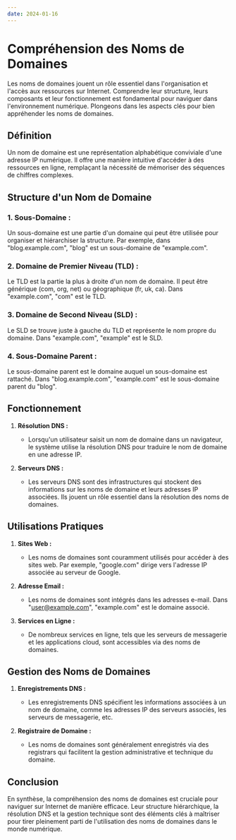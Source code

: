 ```yaml
---
date: 2024-01-16
---
```

# Compréhension des Noms de Domaines

Les noms de domaines jouent un rôle essentiel dans l'organisation et l'accès aux ressources sur Internet. Comprendre leur structure, leurs composants et leur fonctionnement est fondamental pour naviguer dans l'environnement numérique. Plongeons dans les aspects clés pour bien appréhender les noms de domaines.

## Définition

Un nom de domaine est une représentation alphabétique conviviale d'une adresse IP numérique. Il offre une manière intuitive d'accéder à des ressources en ligne, remplaçant la nécessité de mémoriser des séquences de chiffres complexes.

## Structure d'un Nom de Domaine

### 1. **Sous-Domaine :**

Un sous-domaine est une partie d'un domaine qui peut être utilisée pour organiser et hiérarchiser la structure. Par exemple, dans "blog.example.com", "blog" est un sous-domaine de "example.com".

### 2. **Domaine de Premier Niveau (TLD) :**

Le TLD est la partie la plus à droite d'un nom de domaine. Il peut être générique (com, org, net) ou géographique (fr, uk, ca). Dans "example.com", "com" est le TLD.

### 3. **Domaine de Second Niveau (SLD) :**

Le SLD se trouve juste à gauche du TLD et représente le nom propre du domaine. Dans "example.com", "example" est le SLD.

### 4. **Sous-Domaine Parent :**

Le sous-domaine parent est le domaine auquel un sous-domaine est rattaché. Dans "blog.example.com", "example.com" est le sous-domaine parent du "blog".

## Fonctionnement

1. **Résolution DNS :**
    
    - Lorsqu'un utilisateur saisit un nom de domaine dans un navigateur, le système utilise la résolution DNS pour traduire le nom de domaine en une adresse IP.
2. **Serveurs DNS :**
    
    - Les serveurs DNS sont des infrastructures qui stockent des informations sur les noms de domaine et leurs adresses IP associées. Ils jouent un rôle essentiel dans la résolution des noms de domaines.

## Utilisations Pratiques

1. **Sites Web :**
    
    - Les noms de domaines sont couramment utilisés pour accéder à des sites web. Par exemple, "google.com" dirige vers l'adresse IP associée au serveur de Google.
2. **Adresse Email :**
    
    - Les noms de domaines sont intégrés dans les adresses e-mail. Dans "user@example.com", "example.com" est le domaine associé.
3. **Services en Ligne :**
    
    - De nombreux services en ligne, tels que les serveurs de messagerie et les applications cloud, sont accessibles via des noms de domaines.

## Gestion des Noms de Domaines

1. **Enregistrements DNS :**
    
    - Les enregistrements DNS spécifient les informations associées à un nom de domaine, comme les adresses IP des serveurs associés, les serveurs de messagerie, etc.
2. **Registraire de Domaine :**
    
    - Les noms de domaines sont généralement enregistrés via des registrars qui facilitent la gestion administrative et technique du domaine.

## Conclusion

En synthèse, la compréhension des noms de domaines est cruciale pour naviguer sur Internet de manière efficace. Leur structure hiérarchique, la résolution DNS et la gestion technique sont des éléments clés à maîtriser pour tirer pleinement parti de l'utilisation des noms de domaines dans le monde numérique.